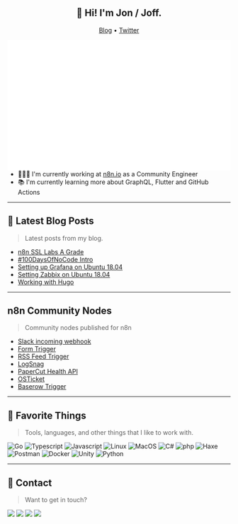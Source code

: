 <h2 align="center">👋 Hi! I'm Jon / Joff.</h2>
<p align="center">
  <a href="https://joffcom.net">Blog</a> •
  <a href="https://twitter.com/joffcom">Twitter</a>
</p>

<a href="#joffcom-title">
  <img src="https://raw.githubusercontent.com/joffcom/github-stats-transparent/output/generated/overview.svg" alt="joffcom" align="right" />
</a>

- 👨🏼‍💻 I'm currently working at [n8n.io](https://n8n.io) as a Community Engineer
- 📚 I'm currently learning more about GraphQL, Flutter and GitHub Actions

-------
<h2 align="left" id="joffcom-blog">📖 Latest Blog Posts</h2>

> Latest posts from my blog.

- [n8n SSL Labs A Grade](https://joffcom.net/posts/n8n-ssl-labs-a-grade/)
- [#100DaysOfNoCode Intro](https://joffcom.net/posts/100daysofnocode/)
- [Setting up Grafana on Ubuntu 18.04](https://joffcom.net/posts/setting-up-grafana-ubuntu/)
- [Setting Zabbix on Ubuntu 18.04](https://joffcom.net/posts/setting-up-zabbix-on-ubuntu/)
- [Working with Hugo](https://joffcom.net/posts/working-with-hugo/)
-------

<h2 align="left" id="joffcom-nodes">n8n Community Nodes</h2>

> Community nodes published for n8n

- [Slack incoming webhook](https://www.npmjs.com/package/n8n-nodes-slack-incoming-webhook)
- [Form Trigger](https://www.npmjs.com/package/n8n-nodes-form-trigger)
- [RSS Feed Trigger](https://www.npmjs.com/package/n8n-nodes-rss-feed-trigger)
- [LogSnag](https://www.npmjs.com/package/n8n-nodes-logsnag)
- [PaperCut Health API](https://www.npmjs.com/package/n8n-nodes-papercut-health-api)
- [OSTicket](https://www.npmjs.com/package/n8n-nodes-osticket)
- [Baserow Trigger](https://www.npmjs.com/package/n8n-nodes-baserow-trigger)

-------
<h2 align="left" id="joffcom-tech">🥰 Favorite Things</h2>

> Tools, languages, and other things that I like to work with.

![Go](https://img.shields.io/badge/go-%23a9a9b3.svg?style=for-the-badge&logo=go&logoColor=black)
![Typescript](https://img.shields.io/badge/typescript-%23a9a9b3.svg?style=for-the-badge&logo=typescript&logoColor=black)
![Javascript](https://img.shields.io/badge/javascript-%23a9a9b3.svg?style=for-the-badge&logo=javascript&logoColor=black)
![Linux](https://img.shields.io/badge/Linux-%23a9a9b3.svg?style=for-the-badge&logo=linux&logoColor=black)
![MacOS](https://img.shields.io/badge/macos-%23a9a9b3.svg?style=for-the-badge&logo=macos&logoColor=black)
![C#](https://img.shields.io/badge/csharp-%23a9a9b3.svg?style=for-the-badge&logo=csharp&logoColor=black)
![php](https://img.shields.io/badge/php-%23a9a9b3.svg?style=for-the-badge&logo=php&logoColor=black)
![Haxe](https://img.shields.io/badge/haxe-%23a9a9b3.svg?style=for-the-badge&logo=haxe&logoColor=black)
![Postman](https://img.shields.io/badge/postman-%23a9a9b3.svg?style=for-the-badge&logo=postman&logoColor=black)
![Docker](https://img.shields.io/badge/docker-%23a9a9b3.svg?style=for-the-badge&logo=docker&logoColor=black)
![Unity](https://img.shields.io/badge/unity-%23a9a9b3.svg?style=for-the-badge&logo=unity&logoColor=black)
![Python](https://img.shields.io/badge/python-%23a9a9b3.svg?style=for-the-badge&logo=python&logoColor=black)

-------

<h2 align="left" id="joffcom-contact">💌 Contact</h2>

> Want to get in touch?

<a href="https://twitter.com/joffcom" target="_blank"><img src="https://img.shields.io/badge/Twitter-%40joffcom-28a8ea"></a>
<a href="https://www.linkedin.com/in/jonathanbennetts/" target="_blank"><img src="https://img.shields.io/badge/LinkedIn-jon-informational"></a>
<a href="mailto:jon@joffcom.net	"><img src="https://img.shields.io/badge/Email-jon%40joffcom.net-orange"></a>
<a href="https://joffcom.net" target="_blank"><img src="https://img.shields.io/badge/Personal%20Site-joffcom.net-red"></a>